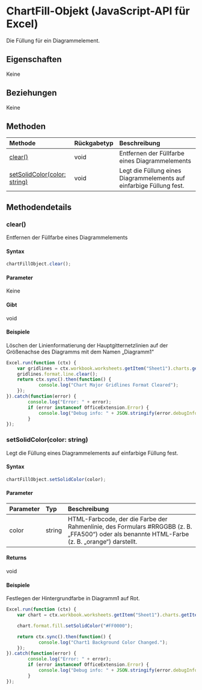 # ChartFill-Objekt (JavaScript-API für Excel)

Die Füllung für ein Diagrammelement.

## Eigenschaften

Keine

## Beziehungen
Keine


## Methoden

| Methode           | Rückgabetyp    |Beschreibung|
|:---------------|:--------|:----------|
|[clear()](#clear)|void|Entfernen der Füllfarbe eines Diagrammelements|
|[setSolidColor(color: string)](#setsolidcolorcolor-string)|void|Legt die Füllung eines Diagrammelements auf einfarbige Füllung fest.|

## Methodendetails


### clear()
Entfernen der Füllfarbe eines Diagrammelements

#### Syntax
```js
chartFillObject.clear();
```

#### Parameter
Keine

#### Gibt 
void

#### Beispiele

Löschen der Linienformatierung der Hauptgitternetzlinien auf der Größenachse des Diagramms mit dem Namen „Diagramm1“

```js
Excel.run(function (ctx) { 
    var gridlines = ctx.workbook.worksheets.getItem("Sheet1").charts.getItem("Chart1").axes.valueaxis.majorGridlines;   
    gridlines.format.line.clear();
    return ctx.sync().then(function() {
            console.log("Chart Major Gridlines Format Cleared");
    });
}).catch(function(error) {
        console.log("Error: " + error);
        if (error instanceof OfficeExtension.Error) {
            console.log("Debug info: " + JSON.stringify(error.debugInfo));
        }
});
```

### setSolidColor(color: string)
Legt die Füllung eines Diagrammelements auf einfarbige Füllung fest.

#### Syntax
```js
chartFillObject.setSolidColor(color);
```

#### Parameter
| Parameter    | Typ   |Beschreibung|
|:---------------|:--------|:----------|
|color|string|HTML-Farbcode, der die Farbe der Rahmenlinie, des Formulars #RRGGBB (z. B. „FFA500“) oder als benannte HTML-Farbe (z. B. „orange“) darstellt.|

#### Returns
void

#### Beispiele

Festlegen der Hintergrundfarbe in Diagramm1 auf Rot.

```js
Excel.run(function (ctx) { 
    var chart = ctx.workbook.worksheets.getItem("Sheet1").charts.getItem("Chart1"); 

    chart.format.fill.setSolidColor("#FF0000");

    return ctx.sync().then(function() {
            console.log("Chart1 Background Color Changed.");
    });
}).catch(function(error) {
        console.log("Error: " + error);
        if (error instanceof OfficeExtension.Error) {
            console.log("Debug info: " + JSON.stringify(error.debugInfo));
        }
});
```
